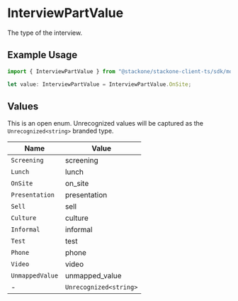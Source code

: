 # InterviewPartValue

The type of the interview.

## Example Usage

```typescript
import { InterviewPartValue } from "@stackone/stackone-client-ts/sdk/models/shared";

let value: InterviewPartValue = InterviewPartValue.OnSite;
```

## Values

This is an open enum. Unrecognized values will be captured as the `Unrecognized<string>` branded type.

| Name                   | Value                  |
| ---------------------- | ---------------------- |
| `Screening`            | screening              |
| `Lunch`                | lunch                  |
| `OnSite`               | on_site                |
| `Presentation`         | presentation           |
| `Sell`                 | sell                   |
| `Culture`              | culture                |
| `Informal`             | informal               |
| `Test`                 | test                   |
| `Phone`                | phone                  |
| `Video`                | video                  |
| `UnmappedValue`        | unmapped_value         |
| -                      | `Unrecognized<string>` |